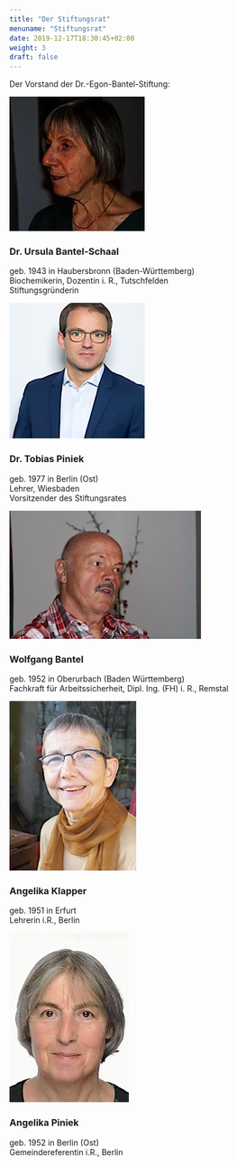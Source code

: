 ```yaml
---
title: "Der Stiftungsrat"
menuname: "Stiftungsrat"
date: 2019-12-17T18:30:45+02:00
weight: 3
draft: false
---
```


Der Vorstand der Dr.-Egon-Bantel-Stiftung:




<img src="Bantel-Schaal.jpg" alt="Dr. Ursula Bantel-Schaal" title="Dr. Ursula Bantel-Schaal" class="img-fluid">

### Dr. Ursula Bantel-Schaal
geb. 1943 in Haubersbronn (Baden-Württemberg)  
Biochemikerin, Dozentin i. R., Tutschfelden  
Stiftungsgründerin




<img src="Piniek_T.jpg" alt="Dr. Tobias Piniek" title="Dr. Tobias Piniek" class="img-fluid">

### Dr. Tobias Piniek
geb. 1977 in Berlin (Ost)  
Lehrer, Wiesbaden  
Vorsitzender des Stiftungsrates




<img src="Bantel.jpg" alt="Wolfgang Bantel" title="Wolfgang Bantel" class="img-fluid">

### Wolfgang Bantel
geb. 1952 in Oberurbach (Baden Württemberg)  
Fachkraft für Arbeitssicherheit, Dipl. Ing. (FH) i. R., Remstal




<img src="Klapper.jpg" alt="Angelika Klapper" title="Angelika Klapper" class="img-fluid">

### Angelika Klapper
geb. 1951 in Erfurt  
Lehrerin i.R., Berlin




<img src="Piniek_A.jpg" alt="Angelika Piniek" title="Angelika Piniek" class="img-fluid">

### Angelika Piniek
geb. 1952 in Berlin (Ost)  
Gemeindereferentin i.R., Berlin

